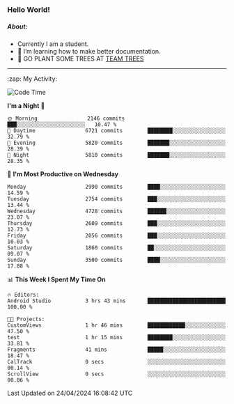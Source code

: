 ### Hello World!

##### About:
- Currently I am a student.
- 🌱 I’m learning how to make better documentation.
- 🌱 GO PLANT SOME TREES AT [TEAM TREES](https://teamtrees.org/)

---
  <summary>:zap: My Activity:</summary>
  
<!--START_SECTION:waka-->
![Code Time](http://img.shields.io/badge/Code%20Time-1%2C320%20hrs%2019%20mins-blue)

**I'm a Night 🦉** 

```text
🌞 Morning                2146 commits        ███░░░░░░░░░░░░░░░░░░░░░░   10.47 % 
🌆 Daytime                6721 commits        ████████░░░░░░░░░░░░░░░░░   32.79 % 
🌃 Evening                5820 commits        ███████░░░░░░░░░░░░░░░░░░   28.39 % 
🌙 Night                  5810 commits        ███████░░░░░░░░░░░░░░░░░░   28.35 % 
```
📅 **I'm Most Productive on Wednesday** 

```text
Monday                   2990 commits        ████░░░░░░░░░░░░░░░░░░░░░   14.59 % 
Tuesday                  2754 commits        ███░░░░░░░░░░░░░░░░░░░░░░   13.44 % 
Wednesday                4728 commits        ██████░░░░░░░░░░░░░░░░░░░   23.07 % 
Thursday                 2609 commits        ███░░░░░░░░░░░░░░░░░░░░░░   12.73 % 
Friday                   2056 commits        ███░░░░░░░░░░░░░░░░░░░░░░   10.03 % 
Saturday                 1860 commits        ██░░░░░░░░░░░░░░░░░░░░░░░   09.07 % 
Sunday                   3500 commits        ████░░░░░░░░░░░░░░░░░░░░░   17.08 % 
```


📊 **This Week I Spent My Time On** 

```text
🔥 Editors: 
Android Studio           3 hrs 43 mins       █████████████████████████   100.00 % 

🐱‍💻 Projects: 
CustomViews              1 hr 46 mins        ████████████░░░░░░░░░░░░░   47.50 % 
test                     1 hr 15 mins        ████████░░░░░░░░░░░░░░░░░   33.81 % 
Fragments                41 mins             █████░░░░░░░░░░░░░░░░░░░░   18.47 % 
CalTrack                 0 secs              ░░░░░░░░░░░░░░░░░░░░░░░░░   00.14 % 
ScrollView               0 secs              ░░░░░░░░░░░░░░░░░░░░░░░░░   00.06 % 
```


 Last Updated on 24/04/2024 16:08:42 UTC
<!--END_SECTION:waka-->
